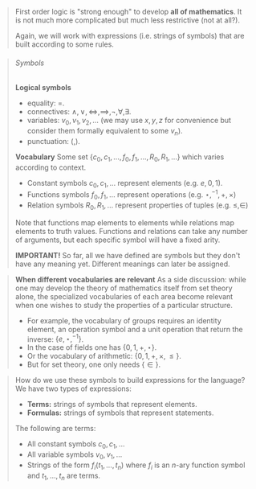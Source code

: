  >First order logic is "strong enough" to develop **all of mathematics**. It is not much more complicated but much less restrictive (not at all?).
>
>Again, we will work with expressions (i.e. strings of symbols) that are built according to some rules.

>###### Symbols
>**Logical symbols**
>- equality: $=$.
>- connectives: $\land, \lor, \iff, \implies, \neg, \forall, \exists$.
>- variables: $v_0, v_1, v_2, \dots$ (we may use $x,y,z$ for convenience but consider them formally equivalent to some $v_n$).
>- punctuation: $(,)$.
>
>**Vocabulary**
>Some set $\{c_0,c_1,\dots,f_0,f_1,\dots,R_0,R_1,\dots\}$ which varies according to context.
>- Constant symbols $c_0, c_1, \dots$ represent elements (e.g. $e, 0, 1$).
>- Functions symbols $f_0, f_1,\dots$ represent operations (e.g. $\star, ^{-1}, +, \times$)
>- Relation symbols $R_0, R_1, \dots$ represent properties of tuples (e.g. $\leq, \in$)
>
>Note that functions map elements to elements while relations map elements to truth values. Functions and relations can take any number of arguments, but each specific symbol will have a fixed arity.
>
>**IMPORTANT!** So far, all we have defined are symbols but they don't have any meaning yet. Different meanings can later be assigned.

> **When different vocabularies are relevant**
> As a side discussion: while one may develop the theory of mathematics itself from set theory alone, the specialized vocabularies of each area become relevant when one wishes to study the properties of a particular structure.
>- For example, the vocabulary of groups requires an identity element, an operation symbol and a unit operation that return the inverse: $\{e,\star,^{-1}\}$.
>- In the case of fields one has $\{0,1,+,\star\}$.
>- Or the vocabulary of arithmetic: $\{0,1,+,\times,\leq\}$.
>- But for set theory, one only needs $\{\in\}$.

>How do we use these symbols to build expressions for the language?
>We have two types of expressions:
>- **Terms:** strings of symbols that represent elements.
>- **Formulas:** strings of symbols that represent statements.
>
>The following are terms:
>- All constant symbols $c_0, c_1, \dots$
>- All variable symbols $v_0, v_1, \dots$
>- Strings of the form $f_i(t_1,\dots,t_n)$ where $f_i$ is an $n$-ary function symbol and $t_1,\dots,t_n$ are terms.